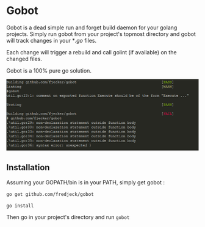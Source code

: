 # Gobot

Gobot is a dead simple run and forget build daemon for your golang projects.
Simply run gobot from your project's topmost directory and gobot will track changes in your **.go* files.

Each change will trigger a rebuild and call golint (if available) on the changed files.

Gobot is a 100% pure go solution.

![screenshot](https://github.com/fredjeck/gobot/raw/master/img/screenshot.png)

## Installation
Assuming your GOPATH/bin is in your PATH, simply get gobot : 
```
go get github.com/fredjeck/gobot
``` 

```
go install
``` 
Then go in your project's directory and run ```gobot``` 
